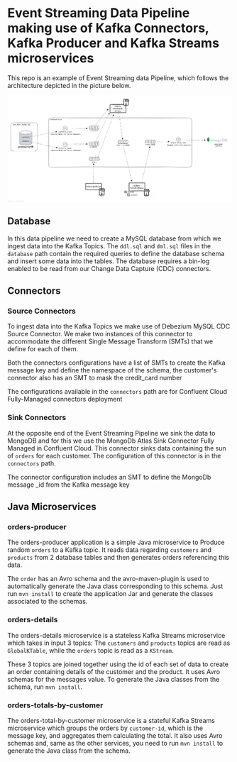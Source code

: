 # Event Streaming Data Pipeline making use of Kafka Connectors, Kafka Producer and Kafka Streams microservices

This repo is an example of Event Streaming data Pipeline, which follows the architecture depicted in the picture below.

![Streaming Data Pipeline](streaming-data-pipeline.png)

## Database

In this data pipeline we need to create a MySQL database from which we ingest data into the Kafka Topics. 
The `ddl.sql` and `dml.sql` files in the `database` path contain the required queries to define the database schema and insert some data into the tables.
The database requires a bin-log enabled to be read from our Change Data Capture (CDC) connectors. 

## Connectors

### Source Connectors

To ingest data into the Kafka Topics we make use of Debezium MySQL CDC Source Connector. 
We make two instances of this connector to accommodate the different Single Message Transform (SMTs) that we define for each of them. 

Both the connectors configurations have a list of SMTs to create the Kafka message key and define the namespace of the schema, the customer's connector also has an SMT to mask the credit_card number

The configurations available in the `connectors` path are for Confluent Cloud Fully-Managed connectors deployment

### Sink Connectors

At the opposite end of the Event Streaming Pipeline we sink the data to MongoDB and for this we use the MongoDb Atlas Sink Connector Fully Managed in Confluent Cloud.
This connector sinks data containing the sun of `orders` for each customer. The configuration of this connector is in the `connectors` path. 

The connector configuration includes an SMT to define the MongoDb message _id from the Kafka message key

## Java Microservices 

### orders-producer

The orders-producer application is a simple Java microservice to Produce random `orders` to a Kafka topic.
It reads data regarding `customers` and `products` from 2 database tables and then generates orders referencing this data. 

The `order` has an Avro schema and the avro-maven-plugin is used to automatically generate the Java class corresponding to this schema.
Just run `mvn install` to create the application Jar and generate the classes associated to the schemas. 

### orders-details

The orders-details microservice is a stateless Kafka Streams microservice which takes in input 3 topics: 
The `customers` and `products` topics are read as `GlobalKTable`, while the `orders` topic is read as a `KStream`. 

These 3 topics are joined together using the id of each set of data to create an order containing details of the customer and the product. 
It uses Avro schemas for the messages value. To generate the Java classes from the schema, run `mvn install`.

### orders-totals-by-customer

The orders-total-by-customer microservice is a stateful Kafka Streams microservice which groups the orders by `customer-id`, which is the message key, and aggregates them calculating the total. 
It also uses Avro schemas and, same as the other services, you need to run `mvn install` to generate the Java class from the schema.

